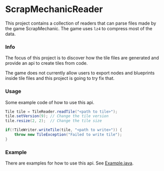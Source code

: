 # ScrapMechanicReader
This project contains a collection of readers that can parse files made by the game ScrapMechanic.
The game uses `lz4` to compress most of the data.

### Info
The focus of this project is to discover how the tile files are generated and provide an api to
create tiles from code.

The game does not currently allow users to export nodes and blueprints inside tile files and this
project is going to try fix that.

### Usage
Some example code of how to use this api.

```java
Tile tile = TileReader.readTile("<path to tile>");
tile.setVersion(9); // Change the tile version
tile.resize(2, 2);  // Change the tile size

if(!TileWriter.writeTile(tile, "<path to write>")) {
    throw new TileException("Failed to write tile");
}
```

### Example
There are examples for how to use this api.
See [Example.java](/src/main/java/com/hardcoded/example/Example.java).


